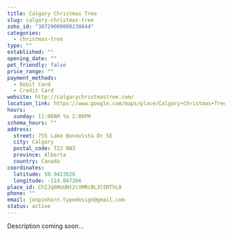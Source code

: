 ```yaml
---
title: Calgary Christmas Tree
slug: calgary-christmas-tree
zoho_id: "38729000000230844"
categories:
  - christmas-tree
type: ""
established: ""
opening_date: ""
pet_friendly: false
price_range: ""
payment_methods:
  - Debit Card
  - Credit Card
website: http://calgarychristmastree.com/
location_link: https://www.google.com/maps/place/Calgary+Christmas+Tree/@50.942382599999995,-114.047266,14z/data=!4m8!1m2!2m1!1sCalgary+Christmas+Tree!3m4!1s0x537176db5028a3ab:0xbf84539497f71270!8m2!3d50.942382599999995!4d-114.047266
hours:
  sunday: 11:00AM to 2:00PM
schema_hours: ""
address:
  street: 755 Lake Bonavista Dr SE
  city: Calgary
  postal_code: T2J 0N3
  province: Alberta
  country: Canada
coordinates:
  latitude: 50.9423826
  longitude: -114.047266
place_id: ChIJq6MoUNt2cVMRcBL3l5RThL8
phone: ""
email: jonpinhorn.typedesign@gmail.com
status: active
---
```


Description coming soon...
